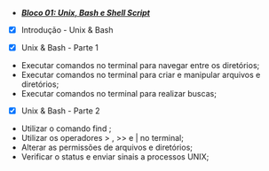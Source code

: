 * <strong> _[Bloco 01: Unix, Bash e Shell Script](https://github.com/guilhermemd/trybe-exercises/tree/master/exercises/bloco-1)_ </strong>
 - [x] Introdução - Unix & Bash
 
 - [x] Unix & Bash - Parte 1
* Executar comandos no terminal para navegar entre os diretórios;
* Executar comandos no terminal para criar e manipular arquivos e diretórios;
* Executar comandos no terminal para realizar buscas;

 - [x] Unix & Bash - Parte 2
* Utilizar o comando find ;
* Utilizar os operadores > , >> e | no terminal;
* Alterar as permissões de arquivos e diretórios;
* Verificar o status e enviar sinais a processos UNIX;
